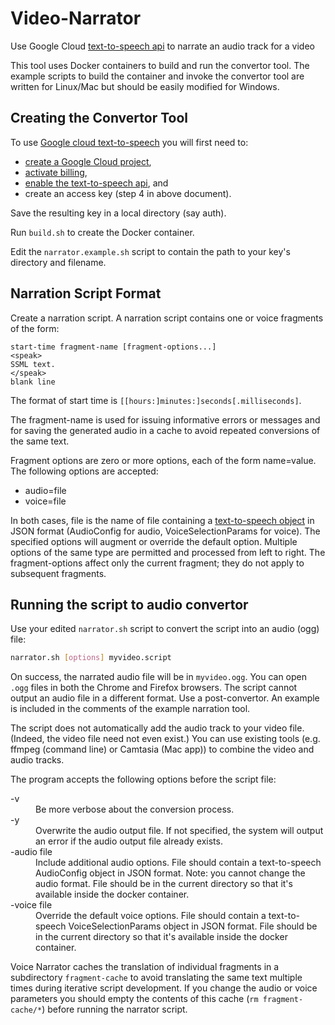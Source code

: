 # Video-Narrator
Use Google Cloud [text-to-speech api](https://cloud.google.com/text-to-speech/docs/basics) to narrate an audio track for a video

This tool uses Docker containers to build and run the convertor tool.  The example scripts
to build the container and invoke the convertor tool are written for Linux/Mac but should be easily modified for Windows.

## Creating the Convertor Tool

To use [Google cloud text-to-speech](https://cloud.google.com/text-to-speech/) you will first need to:
  * [create a Google Cloud project](https://cloud.google.com/resource-manager/docs/creating-managing-projects),
  * [activate billing](https://cloud.google.com/billing/docs/how-to/manage-billing-account),
  * [enable the text-to-speech api](https://cloud.google.com/text-to-speech/docs/quickstart-client-libraries), and
  * create an access key (step 4 in above document).

Save the resulting key in a local directory (say auth).

Run `build.sh` to create the Docker container.

Edit the `narrator.example.sh` script to contain the path to your key's directory and filename.

## Narration Script Format

Create a narration script.  A narration script contains one or voice fragments of the form:
```
start-time fragment-name [fragment-options...]
<speak>
SSML text.
</speak>
blank line
```

The format of start time is `[[hours:]minutes:]seconds[.milliseconds]`.

The fragment-name is used for issuing informative errors or messages and for saving
the generated audio in a cache to avoid repeated conversions of the same text.

Fragment options are zero or more options, each of the form name=value. The
following options are accepted:

* audio=file
* voice=file

In both cases, file is the name of file containing a
[text-to-speech object](https://cloud.google.com/text-to-speech/docs/reference/rpc/google.cloud.texttospeech.v1) in JSON format
(AudioConfig for audio, VoiceSelectionParams for voice).
The specified options will augment or override the default option.
Multiple options of the same type are permitted and processed from left to right.
The fragment-options affect only the current fragment;
they do not apply to subsequent fragments.

## Running the script to audio convertor

Use your edited `narrator.sh` script to convert the script into an audio (ogg) file:
```sh
narrator.sh [options] myvideo.script
```

On success, the narrated audio file will be in `myvideo.ogg`.  You can open `.ogg` files in both the Chrome and Firefox browsers.  The script cannot output an audio file in a different format.  Use a post-convertor. An example is included
in the comments of the example narration tool.

The script does not automatically add the audio track to your video file.  (Indeed, the video file need not even exist.) You can use existing tools (e.g. ffmpeg (command line) or Camtasia (Mac app)) to combine the video and audio tracks.

The program accepts the following options before the script file:

<dl>
<dt>-v</dt>
<dd>Be more verbose about the conversion process.</dd>
<dt>-y</dt>
<dd>Overwrite the audio output file.  If not specified, the system will output an error if
the audio output file already exists.</dd>
<dt>-audio file</dt>
<dd>Include additional audio options.  File should contain a text-to-speech AudioConfig object in JSON format.  Note: you cannot change the audio format. File should be in the current directory so that it's available inside the docker container.</dd>
<dt>-voice file</dt>
<dd>Override the default voice options.  File should contain a text-to-speech VoiceSelectionParams object in JSON format. File should be in the current directory so that it's available inside the docker container.</dd>
</dl>

Voice Narrator caches the translation of individual fragments in a subdirectory `fragment-cache` to avoid translating the same text multiple times during iterative script development.  If you change the audio or voice parameters you should empty the contents of this cache (`rm fragment-cache/*`) before running the narrator script.
